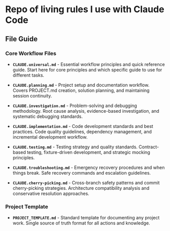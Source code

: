 # Repo of living rules I use with Claude Code

## File Guide

### Core Workflow Files

- **`CLAUDE.universal.md`** - Essential workflow principles and quick reference guide. Start here for core principles and which specific guide to use for different tasks.

- **`CLAUDE.planning.md`** - Project setup and documentation workflow. Covers PROJECT.md creation, solution planning, and maintaining session continuity.

- **`CLAUDE.investigation.md`** - Problem-solving and debugging methodology. Root cause analysis, evidence-based investigation, and systematic debugging standards.

- **`CLAUDE.implementation.md`** - Code development standards and best practices. Code quality guidelines, dependency management, and incremental development workflow.

- **`CLAUDE.testing.md`** - Testing strategy and quality standards. Contract-based testing, fixture-driven development, and strategic mocking principles.

- **`CLAUDE.troubleshooting.md`** - Emergency recovery procedures and when things break. Safe recovery commands and escalation guidelines.

- **`CLAUDE.cherry-picking.md`** - Cross-branch safety patterns and commit cherry-picking strategies. Architecture compatibility analysis and conservative resolution approaches.

### Project Template

- **`PROJECT_TEMPLATE.md`** - Standard template for documenting any project work. Single source of truth format for all actions and knowledge.
